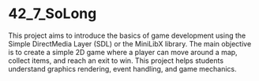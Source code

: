 # 42_7_SoLong
This project aims to introduce the basics of game development using the Simple DirectMedia Layer (SDL) or the MiniLibX library. The main objective is to create a simple 2D game where a player can move around a map, collect items, and reach an exit to win. This project helps students understand graphics rendering, event handling, and game mechanics.
